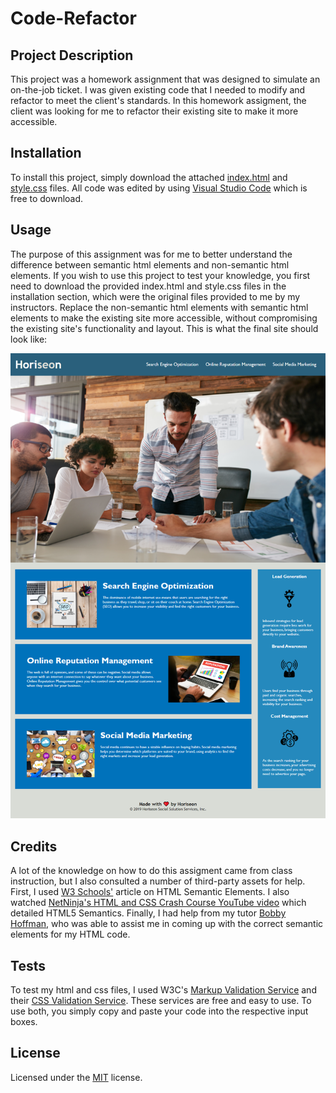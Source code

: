 # Code-Refactor

## Project Description

This project was a homework assignment that was designed to simulate an on-the-job ticket. I was given existing code that I needed to modify and refactor to meet the client's standards. In this homework assigment, the client was looking for me to refactor their existing site to make it more accessible. 

## Installation

To install this project, simply download the attached [index.html](https://github.com/andrewbreen/code-refactor/commit/72a735a6f8d85197a12a47873f4f784ef6416414) and [style.css](https://github.com/andrewbreen/code-refactor/commit/31d22dd8bc0acb5738b75fdb38e37acc826fbe4e) files. All code was edited by using [Visual Studio Code](https://code.visualstudio.com/download) which is free to download. 

## Usage

The purpose of this assignment was for me to better understand the difference between semantic html elements and non-semantic html elements. If you wish to use this project to test your knowledge, you first need to download the provided index.html and style.css files in the installation section, which were the original files provided to me by my instructors. Replace the non-semantic html elements with semantic html elements to make the existing site more accessible, without compromising the existing site's functionality and layout. This is what the final site should look like:

![code refactor screenshot](./assets/images/andrewbreen.github.io_code-refactor_.png)

## Credits

A lot of the knowledge on how to do this assigment came from class instruction, but I also consulted a number of third-party assets for help. First, I used [W3 Schools'](https://www.w3schools.com/html/html5_semantic_elements.asp) article on HTML Semantic Elements. I also watched [NetNinja's HTML and CSS Crash Course YouTube video](https://www.youtube.com/watch?v=kGW8Al_cga4) which detailed HTML5 Semantics. Finally, I had help from my tutor [Bobby Hoffman](https://github.com/rhoffman103), who was able to assist me in coming up with the correct semantic elements for my HTML code. 

## Tests

To test my html and css files, I used W3C's [Markup Validation Service]((https://validator.w3.org/#validate_by_input)) and their [CSS Validation Service](https://jigsaw.w3.org/css-validator/#validate_by_input). These services are free and easy to use. To use both, you simply copy and paste your code into the respective input boxes. 

## License

Licensed under the [MIT](./assets/LICENSE.txt) license.